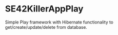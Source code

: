 # SE42KillerAppPlay
Simple Play framework with Hibernate functionality to get/create/update/delete from database.